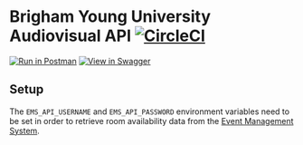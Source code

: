 # Brigham Young University Audiovisual API [![CircleCI](https://circleci.com/gh/byuoitav/av-api.svg?style=svg)](https://circleci.com/gh/byuoitav/av-api)

[![Run in Postman](https://run.pstmn.io/button.svg)](https://app.getpostman.com/run-collection/dd1b2c873b3eff5a4ca7) [![View in Swagger](http://jessemillar.github.io/view-in-swagger-button/button.svg)](http://byuoitav.github.io/swagger-ui/?url=https://raw.githubusercontent.com/byuoitav/av-api/master/swagger.yml)

## Setup
The `EMS_API_USERNAME` and `EMS_API_PASSWORD` environment variables need to be set in order to retrieve room availability data from the [Event Management System](https://emsweb.byu.edu/VirtualEMS/BrowseForSpace.aspx).
